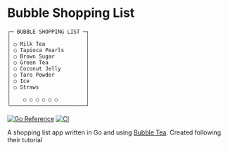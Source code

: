 # Bubble Shopping List

```text
┌─ BUBBLE SHOPPING LIST ─┐
│                        │
│ ○ Milk Tea             │
│ ○ Tapioca Pearls       │
│ ○ Brown Sugar          │
│ ○ Green Tea            │
│ ○ Coconut Jelly        │
│ ○ Taro Powder          │
│ ○ Ice                  │
│ ○ Straws               │
│                        │
│    ○ ○ ○ ○ ○ ○         │
└────────────────────────┘
```

[![Go Reference](https://pkg.go.dev/badge/github.com/theantichris/assistant-go.svg)](https://pkg.go.dev/github.com/theantichris/assistant-go) [![CI](https://github.com/theantichris/assistant-go/actions/workflows/go.yml/badge.svg)](https://github.com/theantichris/assistant-go/actions/workflows/go.yml)

A shopping list app written in Go and using [Bubble Tea](https://github.com/charmbracelet/bubbletea). Created following their tutorial
